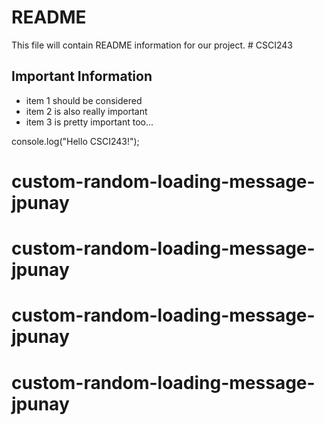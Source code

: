 # README

This file will contain README information for our project. # CSCI243

## Important Information

* item 1 should be considered 
* item 2 is also really important
* item 3 is pretty important too...

console.log("Hello CSCI243!");
# custom-random-loading-message-jpunay
# custom-random-loading-message-jpunay
# custom-random-loading-message-jpunay
# custom-random-loading-message-jpunay
